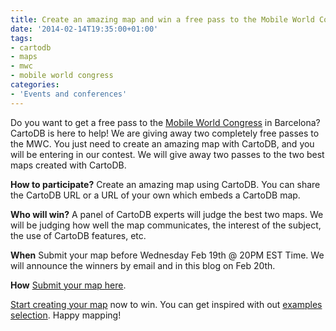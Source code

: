 ```yaml
---
title: Create an amazing map and win a free pass to the Mobile World Congress
date: '2014-02-14T19:35:00+01:00'
tags:
- cartodb
- maps
- mwc
- mobile world congress
categories:
- 'Events and conferences'
---
```


Do you want to get a free pass to the <a href="http://www.mobileworldcongress.com/">Mobile World Congress</a> in Barcelona? CartoDB is here to help! We are giving away two completely free passes to the MWC. You just need to create an amazing map with CartoDB, and you will be entering in our contest. We will give away two passes to the two best maps created with CartoDB.

**How to participate?** Create an amazing map using CartoDB. You can share the CartoDB URL or a URL of your own which embeds a CartoDB map.

**Who will win?** A panel of CartoDB experts will judge the best two maps. We will be judging how well the map communicates, the interest of the subject, the use of CartoDB features, etc.

**When** Submit your map before Wednesday Feb 19th @ 20PM EST Time. We will announce the winners by email and in this blog on Feb 20th.

**How** <a href="https://docs.google.com/a/cartodb.com/forms/d/1JWQZZTJItAzVCebigi37xhHXnmO07aJX7K4C6JcrMRE/viewform">Submit your map here</a>.

<a href="http://www.cartodb.com">Start creating your map</a> now to win. You can get inspired with out <a href="http://blog.cartodb.com/tagged/examples">examples selection</a>. Happy mapping!
